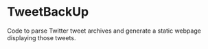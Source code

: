 # TweetBackUp
Code to parse Twitter tweet archives and generate a static webpage displaying those tweets.
